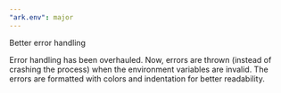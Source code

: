 ```yaml
---
"ark.env": major
---
```


Better error handling

Error handling has been overhauled. Now, errors are thrown (instead of crashing the process) when the environment variables are invalid. The errors are formatted with colors and indentation for better readability.